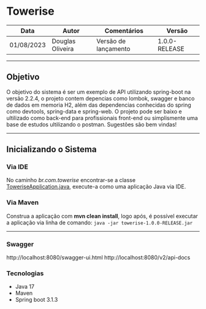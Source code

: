 # Towerise

| Data | Autor | Comentários | Versão |
| --- | --- | --- | --- |
| 01/08/2023 | Douglas Oliveira  | Versão de lançamento | 1.0.0-RELEASE |

---

## Objetivo

O objetivo do sistema é ser um exemplo de API utilizando spring-boot na versão 2.2.4, o projeto contem depencias como lombok, swagger e banco de dados em memoria H2, além das dependencias conhecidas do spring como devtools, spring-data e spring-web. O projeto pode ser baixo e ultilizado como back-end para profissionais front-end ou simplismente uma base de estudos ultilizando o postman. Sugestões são bem vindas!

---

## Inicializando o Sistema

### Via IDE

No caminho _br.com.towerise_ encontrar-se a classe [ToweriseApplication.java](./src/main/java/br/com/towerise/ToweriseApplication.java), execute-a como uma aplicação Java via IDE.

### Via Maven

Construa a aplicação com __mvn clean install__, logo após, é possível executar a aplicação via linha de comando:
```java -jar towerise-1.0.0-RELEASE.jar```

---

### Swagger

http://localhost:8080/swagger-ui.html
http://localhost:8080/v2/api-docs

### Tecnologias

* Java 17
* Maven
* Spring boot 3.1.3
